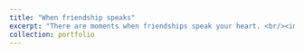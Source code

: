```yaml
---
title: "When friendship speaks"
excerpt: "There are moments when friendships speak your heart. <br/><img src='together.JPG'>"
collection: portfolio
---
```


